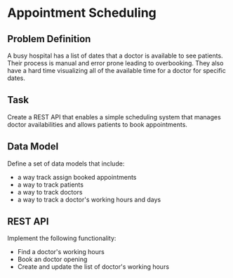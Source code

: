 # Appointment Scheduling

## Problem Definition

A busy hospital has a list of dates that a doctor is available to see patients. Their process is manual and error prone leading to overbooking. They also have a hard time visualizing all of the available time for a doctor for specific dates. 

## Task

Create a REST API that enables a simple scheduling system that manages doctor availabilities and allows patients to book appointments.

## Data Model

Define a set of data models that include:

* a way track assign booked appointments
* a way to track patients
* a way to track doctors 
* a way to track a doctor's working hours and days

## REST API

Implement the following functionality:

* Find a doctor's working hours
* Book an doctor opening
* Create and update the list of doctor's working hours
